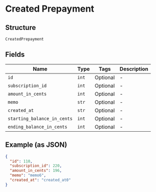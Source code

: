 
# Created Prepayment

## Structure

`CreatedPrepayment`

## Fields

| Name | Type | Tags | Description |
|  --- | --- | --- | --- |
| `id` | `int` | Optional | - |
| `subscription_id` | `int` | Optional | - |
| `amount_in_cents` | `int` | Optional | - |
| `memo` | `str` | Optional | - |
| `created_at` | `str` | Optional | - |
| `starting_balance_in_cents` | `int` | Optional | - |
| `ending_balance_in_cents` | `int` | Optional | - |

## Example (as JSON)

```json
{
  "id": 110,
  "subscription_id": 220,
  "amount_in_cents": 196,
  "memo": "memo6",
  "created_at": "created_at0"
}
```

